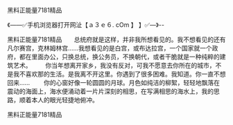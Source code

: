 黑料正能量7181精品

《——✅手机浏览器打开网沚【ａ３ｅ６. cOm 】 】✅—》--

黑料正能量7181精品　　总统府就是这样，并非我所想看见的。我不想看见的还有凡尔赛宫，克林姆林宫……我想看见的是白宫，或布达拉宫，一个国家就一个政府，都在里面办公，只换总统，换公务员，不换朝代，或者干脆就是一种纯粹的建筑艺术。
　　你当年想离开家乡，我没有反对，可我不愿意去你所在的城市，不是我不喜欢那的生活。是我离不开这里。你遇到了很多困难。我知道。你一直不想回来……
　　你的心窗好像一轮圆圆的月球。月色如纯洁的柳絮，轻轻地飘落在震动的海面上，海水便涌动着一片片深刻的相思，在写满相思的海水上，我的思路，顺着本人的眼光轻捷地俯冲。





黑料正能量7181精品
